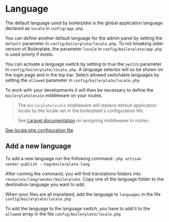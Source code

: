# Language

The default language used by boilerplate is the global application language declared as `locale` in `config/app.php`.

You can define another default language for the admin panel by setting the `default` parameter in `config/boilerplate/locale.php`. 
To not breaking older version of Boilerplate, the parameter `locale` in `config/boilerplate/app.php` is used priorly if exists.

You can activate a language switch by setting to true the `switch` parameter in `config/boilerplate/locale.php`. A language
selector will so be shown on the login page and in the top bar. Select allowed switchable languages by setting the `allowed` parameter
in `config/boilerplate/locale.php`

To work with your developments it will then be necessary to define the `boilerplatelocale` middleware on your routes.

> The `boilerplatelocale` middleware will replace default application locale by the locale set in the boilerplate's configuration file.
> 
> See [Laravel documentation](https://laravel.com/docs/master/middleware#assigning-middleware-to-routes) on assigning middleware to routes.

[See locale.php configuration file](configuration/locale)

## Add a new language

To add a new language run the following command : `php artisan vendor:publish --tag=boilerplate-lang`. 

After running the command, you will find translations folders into `resources/lang/vendor/boilerplate`. Copy one of the language 
folder to the destination language you want to add.

When your files are all translated, add the language to `languages` in the file `config/boilerplate/locale.php`

To add the language to the language switch, you have to add it to the `allowed` array in the file `config/boilerplate/locale.php`